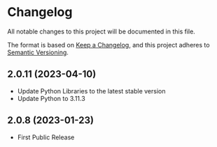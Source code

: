 # Changelog

All notable changes to this project will be documented in this file.

The format is based on [Keep a Changelog](https://keepachangelog.com/en/1.0.0/),
and this project adheres to [Semantic Versioning](https://semver.org/spec/v2.0.0.html).

## 2.0.11 (2023-04-10)

- Update Python Libraries to the latest stable version
- Update Python to 3.11.3

## 2.0.8 (2023-01-23)

- First Public Release
